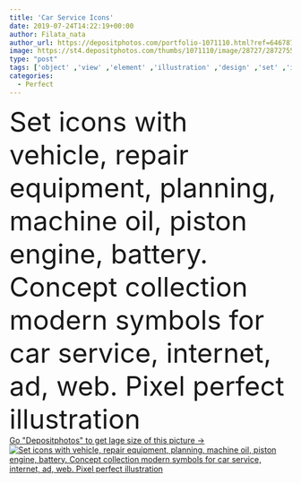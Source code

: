 ```yaml
---
title: 'Car Service Icons'
date: 2019-07-24T14:22:19+00:00
author: Filata_nata
author_url: https://depositphotos.com/portfolio-1071110.html?ref=64678756
image: https://st4.depositphotos.com/thumbs/1071110/image/28727/287275554/api_thumb_450.jpg?forcejpeg=true
type: "post"
tags: ['object' ,'view' ,'element' ,'illustration' ,'design' ,'set' ,'isolated' ,'business' ,'equipment' ,'sign' ,'transport' ,'vehicle' ,'transportation' ,'oil' ,'car' ,'machine' ,'modern' ,'symbol' ,'concept' ,'icon' ,'urban' ,'service' ,'engine' ,'mobile' ,'digital' ,'flat' ,'tool' ,'internet' ,'planning' ,'web' ,'auto' ,'wheel' ,'collection' ,'online' ,'website' ,'gear' ,'repair' ,'icons' ,'workshop' ,'mechanic' ,'battery' ,'successful' ,'commerce' ,'symbols' ,'fix' ,'piston' ,'ad' ,'app' ]
categories: 
  - Perfect
---
```

<div aling="center">
            <font size="60"> Set icons with vehicle, repair equipment, planning, machine oil, piston engine, battery. Concept collection modern symbols for car service, internet, ad, web. Pixel perfect illustration</font>   
</div>
<div>
    <a href='https://st4.depositphotos.com/thumbs/1071110/image/28727/287275554/api_thumb_450.jpg?forcejpeg=true?ref=64678756' target=_blank > Go "Depositphotos" to get lage size of this picture ->
        <img href='https://st4.depositphotos.com/thumbs/1071110/image/28727/287275554/api_thumb_450.jpg?forcejpeg=true?ref=64678756' src='https://st4.depositphotos.com/1071110/28727/i/950/depositphotos_287275554-stock-photo-car-service-icons.jpg?forcejpeg=true' alt='Set icons with vehicle, repair equipment, planning, machine oil, piston engine, battery. Concept collection modern symbols for car service, internet, ad, web. Pixel perfect illustration' >
    </a>
</div>
